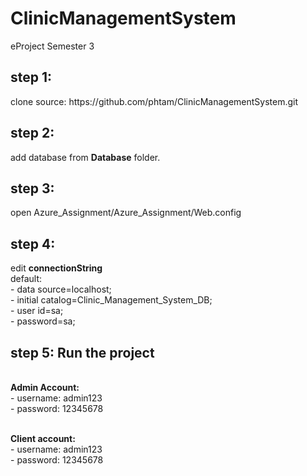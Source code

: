 # ClinicManagementSystem
eProject Semester 3

<h2> step 1: </h2> clone source: https://github.com/phtam/ClinicManagementSystem.git

<h2> step 2: </h2> add database from <b>Database</b> folder.

<h2> step 3: </h2> open Azure_Assignment/Azure_Assignment/Web.config

<h2> step 4: </h2> edit <b>connectionString</b>
<br/>default: 
<br/>- data source=localhost;
<br/>- initial catalog=Clinic_Management_System_DB;
<br/>- user id=sa;
<br/>- password=sa;

<h2> step 5: Run the project </h2>
<br/> <b>Admin Account:</b> 
<br/>- username: admin123
<br/>- password: 12345678

<br/> <b>Client account:</b> 
<br/>- username: admin123
<br/>- password: 12345678
